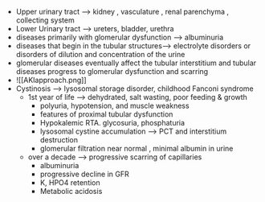 - Upper urinary tract --> kidney , vasculature , renal parenchyma , collecting system 
- Lower Urinary tract --> ureters, bladder, urethra 
- diseases primarily with glomerular dysfunction --> albuminuria 
- diseases that begin in the tubular structures--> electrolyte disorders or disorders of dilution and concentration of the urine
- glomerular diseases eventually affect the tubular interstitium and tubular diseases progress to glomerular dysfunction and scarring 
- ![[AKIapproach.png]]
- Cystinosis --> lysosomal storage disorder, childhood Fanconi syndrome 
	- 1st year of life --> dehydrated, salt wasting, poor feeding & growth 
		- polyuria, hypotension, and muscle weakness 
		- features of proximal tubular dysfunction 
		- Hypokalemic RTA. glycosuria, phosphaturia
		- lysosomal cystine accumulation --> PCT and interstitium destruction 
		- glomerular filtration near normal , minimal albumin in urine 
	- over a decade --> progressive scarring of capillaries 
		- albuminuria 
		- progressive decline in GFR 
		- K, HPO4 retention 
		- Metabolic acidosis 